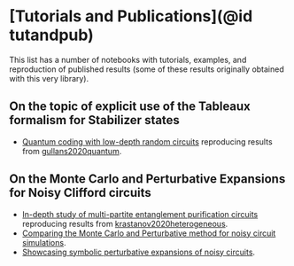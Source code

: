 # [Tutorials and Publications](@id tutandpub)

This list has a number of notebooks with tutorials, examples, and reproduction of published results (some of these results originally obtained with this very library).

## On the topic of explicit use of the Tableaux formalism for Stabilizer states 

- [Quantum coding with low-depth random circuits](https://github.com/Krastanov/QuantumClifford.jl/blob/master/docs/src/notebooks/Stabilizer_Codes_Based_on_Random_Circuits.ipynb) reproducing results from [gullans2020quantum](@cite).


## On the Monte Carlo and Perturbative Expansions for **Noisy** Clifford circuits

- [In-depth study of multi-partite entanglement purification circuits](https://github.com/Krastanov/QuantumClifford.jl/blob/master/docs/src/notebooks/Noisy_Circuits_Tutorial_with_Purification_Circuits.ipynb) reproducing results from [krastanov2020heterogeneous](@cite).
- [Comparing the Monte Carlo and Perturbative method for noisy circuit simulations](https://github.com/Krastanov/QuantumClifford.jl/blob/master/docs/src/notebooks/Perturbative_Expansions_vs_Monte_Carlo_Simulations.ipynb).
- [Showcasing symbolic perturbative expansions of noisy circuits](https://github.com/Krastanov/QuantumClifford.jl/blob/master/docs/src/notebooks/Symbolic_Perturbative_Expansions.ipynb).